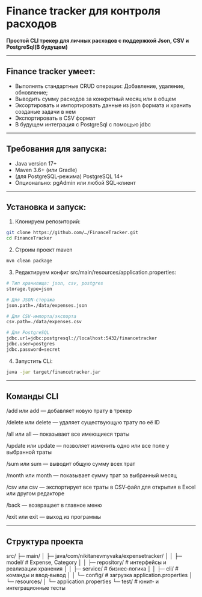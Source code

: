 # Finance tracker для контроля расходов

**Простой CLI трекер для личных расходов с поддержкой Json, CSV и PostgreSql(В будущем)**

---

## Finance tracker умеет:
- Выполнять стандартные CRUD операции: Добавление, удаление, обновление;
- Выводить сумму расходов за конкретный месяц или в общем
- Эксортировать и импортировать данные из json формата и хранить созданые задачи в нем
- Экспортировать в CSV формат
- В будущем интеграция с PostgreSql с помощью jdbc

---

## Требования для запуска:
- Java version 17+
- Maven 3.6+ (или Gradle)
- (для PostgreSQL‑режима) PostgreSQL 14+
- Опционально: pgAdmin или любой SQL‑клиент

---

## Установка и запуск:
1) Клонируем репозиторий:
 ```bash
git clone https://github.com/…/FinanceTracker.git
cd FinanceTracker
 ```
2) Строим проект maven
```bash
mvn clean package
```
3) Редактируем конфиг src/main/resources/application.properties:
```bash
# Тип хранилища: json, csv, postgres
storage.type=json

# Для JSON‑стоража
json.path=./data/expenses.json

# Для CSV‑импорта/экспорта
csv.path=./data/expenses.csv

# Для PostgreSQL
jdbc.url=jdbc:postgresql://localhost:5432/financetracker
jdbc.user=postgres
jdbc.password=secret
```

4) Запустить CLi:
```bash
java -jar target/financetracker.jar

```
---

## Команды CLI

/add или add — добавляет новую трату в трекер

/delete или delete — удаляет существующую трату по её ID

/all или all — показывает все имеющиеся траты

/update или update — позволяет изменить одно или все поле у выбранной траты

/sum или sum — выводит общую сумму всех трат

/month или month — показывает сумму трат за выбранный месяц

/csv или csv — экспортирует все траты в CSV‑файл для открытия в Excel или другом редакторе

/back — возвращает в главное меню

/exit или exit — выход из программы


---

## Структура проекта

src/
 ├─ main/
 │   ├─ java/com/nikitanevmyvaka/expensetracker/
 │   │   ├─ model/        # Expense, Category
 │   │   ├─ repository/   # интерфейсы и реализации хранения
 │   │   ├─ service/      # бизнес‑логика
 │   │   ├─ cli/          # команды и ввод‑вывод
 │   │   └─ config/       # загрузка application.properties
 │   └─ resources/
 │       └─ application.properties
 └─ test/                # юнит‑ и интеграционные тесты

